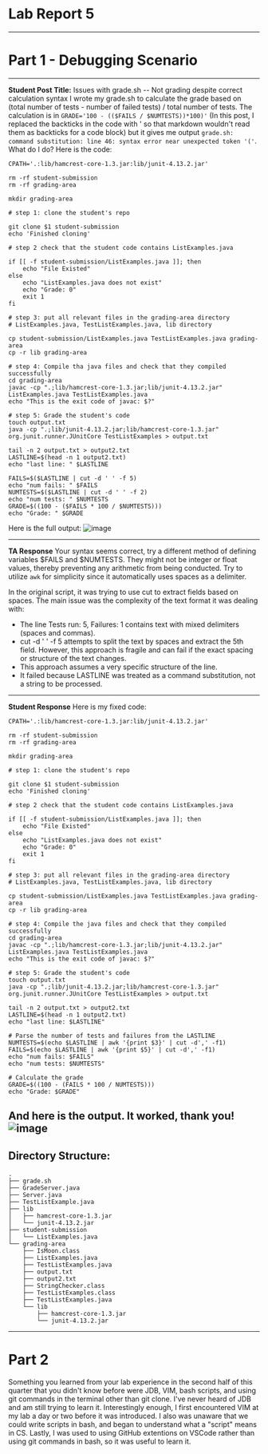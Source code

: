 # Lab Report 5
---
# Part 1 - Debugging Scenario

---
**Student Post Title:** Issues with grade.sh -- Not grading despite correct calculation syntax
I wrote my grade.sh to calculate the grade based on (total number of tests - number of failed tests) / total number of tests. The calculation is in `GRADE='100 - (($FAILS / $NUMTESTS))*100)'` (In this post, I replaced the backticks in the code with ' so that markdown wouldn't read them as backticks for a code block) but it gives me output `grade.sh: command substitution: line 46: syntax error near unexpected token '('`. What do I do?
Here is the code:
```
CPATH='.:lib/hamcrest-core-1.3.jar:lib/junit-4.13.2.jar'

rm -rf student-submission
rm -rf grading-area

mkdir grading-area

# step 1: clone the student's repo

git clone $1 student-submission
echo 'Finished cloning'

# step 2 check that the student code contains ListExamples.java

if [[ -f student-submission/ListExamples.java ]]; then
    echo "File Existed"
else
    echo "ListExamples.java does not exist"
    echo "Grade: 0"
    exit 1
fi

# step 3: put all relevant files in the grading-area directory
# ListExamples.java, TestListExamples.java, lib directory

cp student-submission/ListExamples.java TestListExamples.java grading-area
cp -r lib grading-area

# step 4: Compile tha java files and check that they compiled successfully
cd grading-area
javac -cp ".;lib/hamcrest-core-1.3.jar;lib/junit-4.13.2.jar" ListExamples.java TestListExamples.java
echo "This is the exit code of javac: $?"

# step 5: Grade the student's code
touch output.txt
java -cp ".;lib/junit-4.13.2.jar;lib/hamcrest-core-1.3.jar" org.junit.runner.JUnitCore TestListExamples > output.txt

tail -n 2 output.txt > output2.txt
LASTLINE=$(head -n 1 output2.txt)
echo "last line: " $LASTLINE

FAILS=$($LASTLINE | cut -d ' ' -f 5)
echo "num fails: " $FAILS
NUMTESTS=$($LASTLINE | cut -d ' ' -f 2)
echo "num tests: " $NUMTESTS
GRADE=$((100 - ($FAILS * 100 / $NUMTESTS)))
echo "Grade: " $GRADE
```
Here is the full output:
![image](https://github.com/dianavins/cse15l-lab-reports/assets/64227228/92e19fda-280f-4b3d-8645-4075dbc37ebb)

---
**TA Response**
Your syntax seems correct, try a different method of defining variables $FAILS and $NUMTESTS. They might not be integer or float values, thereby preventing any arithmetic from being conducted. Try to utilize `awk` for simplicity since it automatically uses spaces as a delimiter.

In the original script, it was trying to use cut to extract fields based on spaces. The main issue was the complexity of the text format it was dealing with:
- The line Tests run: 5, Failures: 1 contains text with mixed delimiters (spaces and commas).
- cut -d ' ' -f 5 attempts to split the text by spaces and extract the 5th field. However, this approach is fragile and can fail if the exact spacing or structure of the text changes.
- This approach assumes a very specific structure of the line.
- It failed because LASTLINE was treated as a command substitution, not a string to be processed.
  
---
**Student Response**
Here is my fixed code:
`````
CPATH='.:lib/hamcrest-core-1.3.jar:lib/junit-4.13.2.jar'

rm -rf student-submission
rm -rf grading-area

mkdir grading-area

# step 1: clone the student's repo

git clone $1 student-submission
echo 'Finished cloning'

# step 2 check that the student code contains ListExamples.java

if [[ -f student-submission/ListExamples.java ]]; then
    echo "File Existed"
else
    echo "ListExamples.java does not exist"
    echo "Grade: 0"
    exit 1
fi

# step 3: put all relevant files in the grading-area directory
# ListExamples.java, TestListExamples.java, lib directory

cp student-submission/ListExamples.java TestListExamples.java grading-area
cp -r lib grading-area

# step 4: Compile the java files and check that they compiled successfully
cd grading-area
javac -cp ".;lib/hamcrest-core-1.3.jar;lib/junit-4.13.2.jar" ListExamples.java TestListExamples.java
echo "This is the exit code of javac: $?"

# step 5: Grade the student's code
touch output.txt
java -cp ".;lib/junit-4.13.2.jar;lib/hamcrest-core-1.3.jar" org.junit.runner.JUnitCore TestListExamples > output.txt

tail -n 2 output.txt > output2.txt
LASTLINE=$(head -n 1 output2.txt)
echo "last line: $LASTLINE"

# Parse the number of tests and failures from the LASTLINE
NUMTESTS=$(echo $LASTLINE | awk '{print $3}' | cut -d',' -f1)
FAILS=$(echo $LASTLINE | awk '{print $5}' | cut -d',' -f1)
echo "num fails: $FAILS"
echo "num tests: $NUMTESTS"

# Calculate the grade
GRADE=$((100 - (FAILS * 100 / NUMTESTS)))
echo "Grade: $GRADE"
`````
And here is the output. It worked, thank you!
![image](https://github.com/dianavins/cse15l-lab-reports/assets/64227228/578f6dc1-92cb-4d90-8567-6d3026518471)
---

## Directory Structure:

`````
.
├── grade.sh
├── GradeServer.java
├── Server.java
├── TestListExample.java
├── lib
│   ├── hamcrest-core-1.3.jar
│   └── junit-4.13.2.jar
├── student-submission
│   └── ListExamples.java
└── grading-area
    ├── IsMoon.class
    ├── ListExamples.java
    ├── TestListExamples.java
    ├── output.txt
    ├── output2.txt
    ├── StringChecker.class
    ├── TestListExamples.class
    ├── TestListExamples.java
    └── lib
        ├── hamcrest-core-1.3.jar
        └── junit-4.13.2.jar
`````

----
# Part 2
Something you learned from your lab experience in the second half of this quarter that you didn't know before were JDB, VIM, bash scripts, and using git commands in the terminal other than git clone. I've never heard of JDB and am still trying to learn it. Interestingly enough, I first encountered VIM at my lab a day or two before it was introduced. I also was unaware that we could write scripts in bash, and began to understand what a "script" means in CS. Lastly, I was used to using GitHub extentions on VSCode rather than using git commands in bash, so it was useful to learn it.
